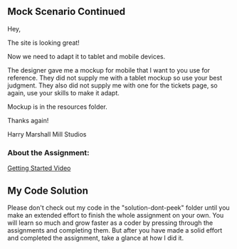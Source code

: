 ## Mock Scenario Continued

Hey,

The site is looking great!

Now we need to adapt it to tablet and mobile devices.

The designer gave me a mockup for mobile that I want to you use for reference. They did not supply me with a tablet mockup so use your best judgment. They also did not supply me with one for the tickets page, so again, use your skills to make it adapt.

Mockup is in the resources folder.

Thanks again!

Harry
Marshall Mill Studios

</div>

### About the Assignment:

[Getting Started Video](https://youtu.be/_eIEORn_dRE)

## My Code Solution

Please don't check out my code in the "solution-dont-peek" folder until you make an extended effort to finish the whole assignment on your own. You will learn so much and grow faster as a coder by pressing through the assignments and completing them. But after you have made a solid effort and completed the assignment, take a glance at how I did it.